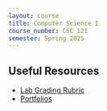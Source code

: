 ```yaml
---
layout: course
title: Computer Science I
course_number: CSC 121
semester: Spring 2025
---
```


## Useful Resources

* [Lab Grading Rubric](./lab-grading-rubric.html)
* [Portfolios](./portfolios.html)
